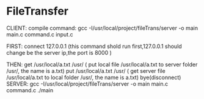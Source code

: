 FileTransfer
===========
CLIENT:
compile command: gcc -I/usr/local/project/fileTrans/server -o main main.c command.c input.c

FIRST:
connect 127.0.0.1 (this command shold run first,127.0.0.1 should change be the server ip,the port is 8000 )

THEN:
get /usr/local/a.txt /usr/ ( put local file /usr/local/a.txt to server folder /usr/, the name is a.txt)
put /usr/local/a.txt /usr/ ( get server file /usr/local/a.txt to local folder /usr/, the name is a.txt)
bye(disconnect)
SERVER:
gcc -I/usr/local/project/fileTrans/server -o main main.c command.c
./main

